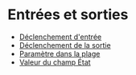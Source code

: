 # Entrées et sorties

* [Déclenchement d'entrée](entrees-et-sorties-1/declenchement-dentree.md)
* [Déclenchement de la sortie](entrees-et-sorties-1/declenchement-de-la-sortie.md)
* [Paramètre dans la plage](entrees-et-sorties-1/parametre-dans-la-plage.md)
* [Valeur du champ État](entrees-et-sorties-1/valeur-du-champ-etat.md)
